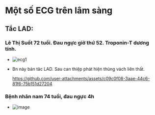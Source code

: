 # Một số ECG trên lâm sàng
## Tắc LAD:
### Lê Thị Suốt 72 tuổi. Đau ngực giờ thứ 52. Troponin-T dương tính.
  - ![ecg1](https://github.com/user-attachments/assets/246dcb81-0b1e-4c93-a517-991ff3236482)
  - Bn này bán tâc LAD. Sau can thiệp phát hiện thủng vách liên thất.

    https://github.com/user-attachments/assets/c09c0f08-3aae-44c6-81f6-75b151d27204

### Bệnh nhân nam 74 tuổi, đau ngực 4h
  - ![image](https://github.com/user-attachments/assets/04c24121-3c51-4c3d-ae8c-e6bcde672134)


